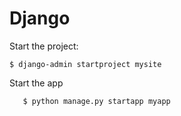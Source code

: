 # Django

Start the project:

    $ django-admin startproject mysite
   Start the app

       $ python manage.py startapp myapp

<!--stackedit_data:
eyJoaXN0b3J5IjpbMzk3ODMxNjgzXX0=
-->